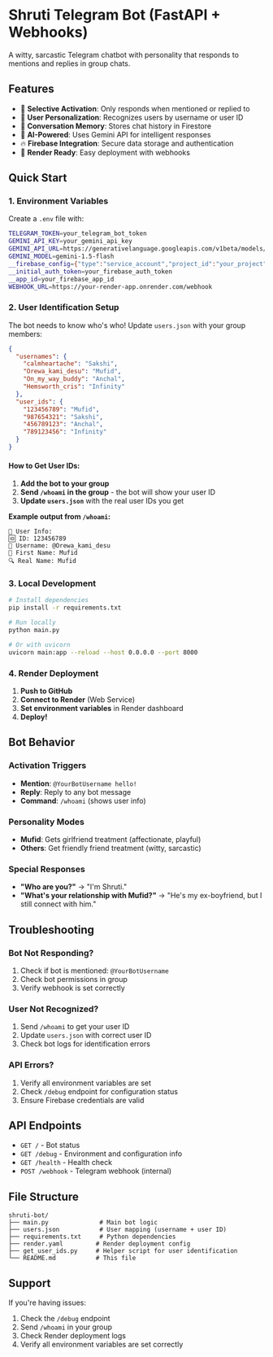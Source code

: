 # Shruti Telegram Bot (FastAPI + Webhooks)

A witty, sarcastic Telegram chatbot with personality that responds to mentions and replies in group chats.

## Features

- 🤖 **Selective Activation**: Only responds when mentioned or replied to
- 👤 **User Personalization**: Recognizes users by username or user ID
- 💬 **Conversation Memory**: Stores chat history in Firestore
- 🧠 **AI-Powered**: Uses Gemini API for intelligent responses
- 🔥 **Firebase Integration**: Secure data storage and authentication
- 🚀 **Render Ready**: Easy deployment with webhooks

## Quick Start

### 1. Environment Variables

Create a `.env` file with:

```bash
TELEGRAM_TOKEN=your_telegram_bot_token
GEMINI_API_KEY=your_gemini_api_key
GEMINI_API_URL=https://generativelanguage.googleapis.com/v1beta/models/gemini-1.5-flash:generateContent
GEMINI_MODEL=gemini-1.5-flash
__firebase_config={"type":"service_account","project_id":"your_project","private_key_id":"...","private_key":"...","client_email":"...","client_id":"...","auth_uri":"...","token_uri":"...","auth_provider_x509_cert_url":"...","client_x509_cert_url":"..."}
__initial_auth_token=your_firebase_auth_token
__app_id=your_firebase_app_id
WEBHOOK_URL=https://your-render-app.onrender.com/webhook
```

### 2. User Identification Setup

The bot needs to know who's who! Update `users.json` with your group members:

```json
{
  "usernames": {
    "calmheartache": "Sakshi",
    "Orewa_kami_desu": "Mufid",
    "On_my_way_buddy": "Anchal",
    "Hemsworth_cris": "Infinity"
  },
  "user_ids": {
    "123456789": "Mufid",
    "987654321": "Sakshi",
    "456789123": "Anchal",
    "789123456": "Infinity"
  }
}
```

#### How to Get User IDs:

1. **Add the bot to your group**
2. **Send `/whoami` in the group** - the bot will show your user ID
3. **Update `users.json`** with the real user IDs you get

**Example output from `/whoami`:**
```
👤 User Info:
🆔 ID: 123456789
👤 Username: @Orewa_kami_desu
📝 First Name: Mufid
🔍 Real Name: Mufid
```

### 3. Local Development

```bash
# Install dependencies
pip install -r requirements.txt

# Run locally
python main.py

# Or with uvicorn
uvicorn main:app --reload --host 0.0.0.0 --port 8000
```

### 4. Render Deployment

1. **Push to GitHub**
2. **Connect to Render** (Web Service)
3. **Set environment variables** in Render dashboard
4. **Deploy!**

## Bot Behavior

### Activation Triggers
- **Mention**: `@YourBotUsername hello!`
- **Reply**: Reply to any bot message
- **Command**: `/whoami` (shows user info)

### Personality Modes
- **Mufid**: Gets girlfriend treatment (affectionate, playful)
- **Others**: Get friendly friend treatment (witty, sarcastic)

### Special Responses
- **"Who are you?"** → "I'm Shruti."
- **"What's your relationship with Mufid?"** → "He's my ex-boyfriend, but I still connect with him."

## Troubleshooting

### Bot Not Responding?
1. Check if bot is mentioned: `@YourBotUsername`
2. Check bot permissions in group
3. Verify webhook is set correctly

### User Not Recognized?
1. Send `/whoami` to get your user ID
2. Update `users.json` with correct user ID
3. Check bot logs for identification errors

### API Errors?
1. Verify all environment variables are set
2. Check `/debug` endpoint for configuration status
3. Ensure Firebase credentials are valid

## API Endpoints

- `GET /` - Bot status
- `GET /debug` - Environment and configuration info
- `GET /health` - Health check
- `POST /webhook` - Telegram webhook (internal)

## File Structure

```
shruti-bot/
├── main.py              # Main bot logic
├── users.json           # User mapping (username + user ID)
├── requirements.txt     # Python dependencies
├── render.yaml         # Render deployment config
├── get_user_ids.py     # Helper script for user identification
└── README.md           # This file
```

## Support

If you're having issues:
1. Check the `/debug` endpoint
2. Send `/whoami` in your group
3. Check Render deployment logs
4. Verify all environment variables are set correctly
